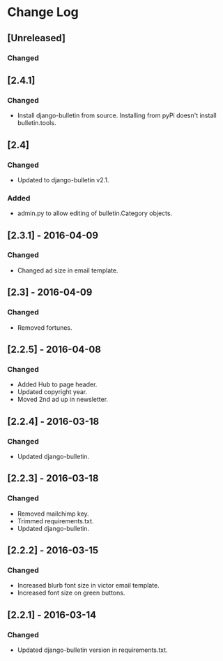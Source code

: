 # Change Log

## [Unreleased]
### Changed

## [2.4.1]
### Changed
- Install django-bulletin from source. Installing from pyPi doesn't
  install bulletin.tools.

## [2.4]
### Changed
- Updated to django-bulletin v2.1.
### Added
- admin.py to allow editing of bulletin.Category objects.

## [2.3.1] - 2016-04-09
### Changed
- Changed ad size in email template.

## [2.3] - 2016-04-09
### Changed
- Removed fortunes.

## [2.2.5] - 2016-04-08
### Changed
- Added Hub to page header.
- Updated copyright year.
- Moved 2nd ad up in newsletter.

## [2.2.4] - 2016-03-18
### Changed
- Updated django-bulletin.

## [2.2.3] - 2016-03-18
### Changed
- Removed mailchimp key.
- Trimmed requirements.txt.
- Updated django-bulletin.

## [2.2.2] - 2016-03-15
### Changed
- Increased blurb font size in victor email template.
- Increased font size on green buttons.

## [2.2.1] - 2016-03-14
### Changed
- Updated django-bulletin version in requirements.txt.
